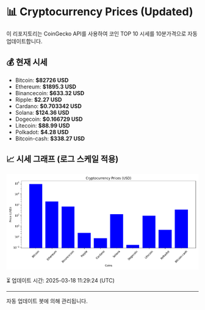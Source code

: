 
# 📊 Cryptocurrency Prices (Updated)

이 리포지토리는 CoinGecko API를 사용하여 코인 TOP 10 시세를 10분가격으로 자동 업데이트합니다.

## 💰 현재 시세
- Bitcoin: **$82726 USD**
- Ethereum: **$1895.3 USD**
- Binancecoin: **$633.32 USD**
- Ripple: **$2.27 USD**
- Cardano: **$0.703342 USD**
- Solana: **$124.36 USD**
- Dogecoin: **$0.166729 USD**
- Litecoin: **$88.99 USD**
- Polkadot: **$4.28 USD**
- Bitcoin-cash: **$338.27 USD**

## 📈 시세 그래프 (로그 스케일 적용)
![Crypto Prices](crypto_prices.png)

⏳ 업데이트 시간: 2025-03-18 11:29:24 (UTC)

---
자동 업데이트 봇에 의해 관리됩니다.
